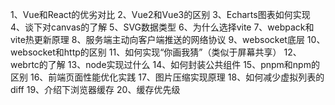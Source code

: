 1、Vue和React的优劣对比
2、Vue2和Vue3的区别
3、Echarts图表如何实现
4、谈下对canvas的了解
5、SVG数据类型
6、为什么选择vite
7、webpack和vite热更新原理
8、服务端主动向客户端推送的网络协议
9、websocket底层
10、websocket和http的区别
11、如何实现“你画我猜”（类似于屏幕共享）
12、webrtc的了解
13、node实现过什么
14、如何封装公共组件
15、pnpm和npm的区别
16、前端页面性能优化实践
17、图片压缩实现原理
18、如何减少虚拟列表的diff
19、介绍下浏览器缓存
20、缓存优先级

